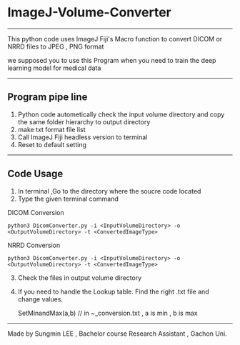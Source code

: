 # ImageJ-Volume-Converter
---------------------

This python code uses ImageJ Fiji's Macro function to convert DICOM or NRRD files to JPEG , PNG format

we supposed you to use this Program when you need to train the deep learning model for medical data

----------------------

## Program pipe line
1. Python code autometically check the input volume directory and copy the same folder hierarchy to output directory
2. make txt format file list 
3. Call ImageJ Fiji headless version to terminal 
4. Reset to default setting

-------------------

## Code Usage
1. In terminal ,Go to the directory where the soucre code located
2. Type the given terminal command

DICOM Conversion
    
    python3 DicomConverter.py -i <InputVolumeDirectory> -o <OutputVolumeDirectory> -t <ConvertedImageType>
    

NRRD Conversion
    
    python3 DicomConverter.py -i <InputVolumeDirectory> -o <OutputVolumeDirectory> -t <ConvertedImageType>
    
3. Check the files in output volume directory

4. If you need to handle the Lookup table. Find the right .txt file and change values.
   
   SetMinandMax(a,b) // in ~_conversion.txt , a is min , b is max
   

------------------

Made by Sungmin LEE , Bachelor course Research Assistant , Gachon Uni.
